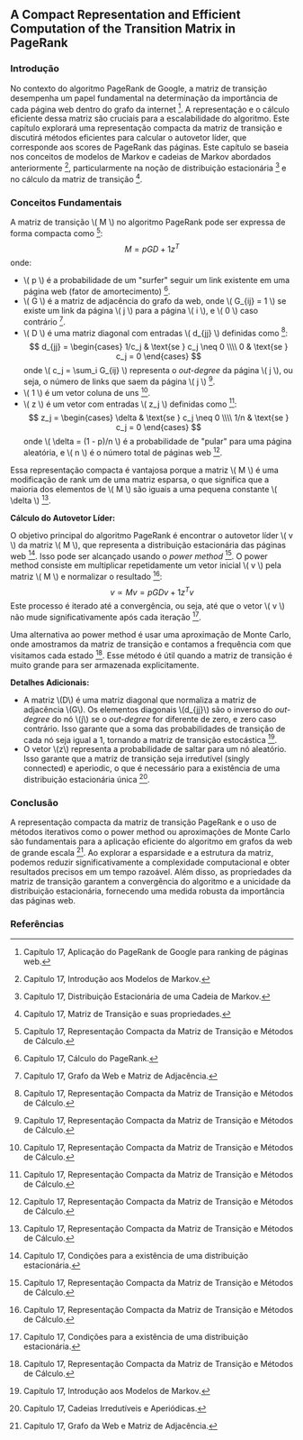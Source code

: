 ## A Compact Representation and Efficient Computation of the Transition Matrix in PageRank

### Introdução
No contexto do algoritmo PageRank de Google, a matriz de transição desempenha um papel fundamental na determinação da importância de cada página web dentro do grafo da internet [^600]. A representação e o cálculo eficiente dessa matriz são cruciais para a escalabilidade do algoritmo. Este capítulo explorará uma representação compacta da matriz de transição e discutirá métodos eficientes para calcular o autovetor líder, que corresponde aos scores de PageRank das páginas. Este capítulo se baseia nos conceitos de modelos de Markov e cadeias de Markov abordados anteriormente [^589], particularmente na noção de distribuição estacionária [^596] e no cálculo da matriz de transição [^590].

### Conceitos Fundamentais

A matriz de transição \\( M \\) no algoritmo PageRank pode ser expressa de forma compacta como [^603]:
$$ M = pGD + 1z^T $$
onde:
- \\( p \\) é a probabilidade de um "surfer" seguir um link existente em uma página web (fator de amortecimento) [^601].
- \\( G \\) é a matriz de adjacência do grafo da web, onde \\( G_{ij} = 1 \\) se existe um link da página \\( j \\) para a página \\( i \\), e \\( 0 \\) caso contrário [^602].
- \\( D \\) é uma matriz diagonal com entradas \\( d_{jj} \\) definidas como [^603]:
$$ d_{jj} = \begin{cases} 1/c_j & \text{se } c_j \neq 0 \\\\ 0 & \text{se } c_j = 0 \end{cases} $$
onde \\( c_j = \sum_i G_{ij} \\) representa o *out-degree* da página \\( j \\), ou seja, o número de links que saem da página \\( j \\) [^603].
- \\( 1 \\) é um vetor coluna de uns [^603].
- \\( z \\) é um vetor com entradas \\( z_j \\) definidas como [^603]:
$$ z_j = \begin{cases} \delta & \text{se } c_j \neq 0 \\\\ 1/n & \text{se } c_j = 0 \end{cases} $$
onde \\( \delta = (1 - p)/n \\) é a probabilidade de "pular" para uma página aleatória, e \\( n \\) é o número total de páginas web [^603].

Essa representação compacta é vantajosa porque a matriz \\( M \\) é uma modificação de rank um de uma matriz esparsa, o que significa que a maioria dos elementos de \\( M \\) são iguais a uma pequena constante \\( \delta \\) [^603].

**Cálculo do Autovetor Líder:**

O objetivo principal do algoritmo PageRank é encontrar o autovetor líder \\( v \\) da matriz \\( M \\), que representa a distribuição estacionária das páginas web [^597]. Isso pode ser alcançado usando o *power method* [^603]. O power method consiste em multiplicar repetidamente um vetor inicial \\( v \\) pela matriz \\( M \\) e normalizar o resultado [^603]:
$$ v \propto Mv = pGDv + 1z^T v $$
Este processo é iterado até a convergência, ou seja, até que o vetor \\( v \\) não mude significativamente após cada iteração [^597].

Uma alternativa ao power method é usar uma aproximação de Monte Carlo, onde amostramos da matriz de transição e contamos a frequência com que visitamos cada estado [^603]. Esse método é útil quando a matriz de transição é muito grande para ser armazenada explicitamente.

**Detalhes Adicionais:**
*   A matriz \\(D\\) é uma matriz diagonal que normaliza a matriz de adjacência \\(G\\). Os elementos diagonais \\(d_{jj}\\) são o inverso do *out-degree* do nó \\(j\\) se o *out-degree* for diferente de zero, e zero caso contrário. Isso garante que a soma das probabilidades de transição de cada nó seja igual a 1, tornando a matriz de transição estocástica [^589].
*   O vetor \\(z\\) representa a probabilidade de saltar para um nó aleatório. Isso garante que a matriz de transição seja irredutível (singly connected) e aperiodic, o que é necessário para a existência de uma distribuição estacionária única [^598].

### Conclusão
A representação compacta da matriz de transição PageRank e o uso de métodos iterativos como o power method ou aproximações de Monte Carlo são fundamentais para a aplicação eficiente do algoritmo em grafos da web de grande escala [^602]. Ao explorar a esparsidade e a estrutura da matriz, podemos reduzir significativamente a complexidade computacional e obter resultados precisos em um tempo razoável. Além disso, as propriedades da matriz de transição garantem a convergência do algoritmo e a unicidade da distribuição estacionária, fornecendo uma medida robusta da importância das páginas web.

### Referências
[^589]: Capítulo 17, Introdução aos Modelos de Markov.
[^590]: Capítulo 17, Matriz de Transição e suas propriedades.
[^596]: Capítulo 17, Distribuição Estacionária de uma Cadeia de Markov.
[^597]: Capítulo 17, Condições para a existência de uma distribuição estacionária.
[^598]: Capítulo 17, Cadeias Irredutíveis e Aperiódicas.
[^600]: Capítulo 17, Aplicação do PageRank de Google para ranking de páginas web.
[^601]: Capítulo 17, Cálculo do PageRank.
[^602]: Capítulo 17, Grafo da Web e Matriz de Adjacência.
[^603]: Capítulo 17, Representação Compacta da Matriz de Transição e Métodos de Cálculo.

<!-- END -->